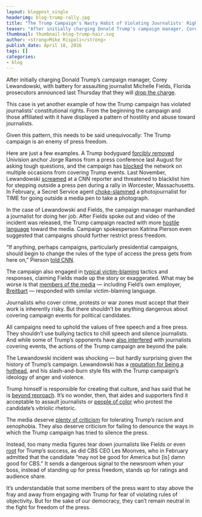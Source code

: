 ```yaml
---
layout: blogpost_single
headerimg: blog-trump-rally.jpg
title: "The Trump Campaign's Nasty Habit of Violating Journalists' Rights"
teaser: "After initially charging Donald Trump's campaign manager, Corey Lewandowski, with battery for assaulting journalist Michelle Fields, Florida prosecutors announced that they will drop the charge."
thumbnail: thumbnail-blog-trump-hair.svg
author: <strong>Mike Rispoli</strong>
publish_date: April 18, 2016
tags: []
categories:
- blog
---
```

After initially charging Donald Trump’s campaign manager, Corey Lewandowski, with battery for assaulting journalist Michelle Fields, Florida prosecutors announced last Thursday that they will [drop the charge](http://www.nytimes.com/2016/04/15/us/politics/corey-lewandowski-trump-campaign-manager.html?hp&action=click&pgtype=Homepage&clickSource=story-heading&module=first-column-region&region=top-news&WT.nav=top-news&_r=0).

This case is yet another example of how the Trump campaign has violated journalists’ constitutional rights. From the beginning the campaign and those affiliated with it have displayed a pattern of hostility and abuse toward journalists.

Given this pattern, this needs to be said unequivocally: The Trump campaign is an enemy of press freedom. 

Here are just a few examples. A Trump bodyguard [forcibly removed](https://theintercept.com/2015/08/26/jorge-ramos-commits-journalism-gets-immediately-attacked-journalists/) Univision anchor Jorge Ramos from a press conference last August for asking tough questions, and the campaign has [blocked](https://internet2016.net/blog/univision-repeatedly-barred-trump-events.html) the network on multiple occasions from covering Trump events. Last November, Lewandowski [screamed](https://internet2016.net/blog/trump-rally-worcester.html) at a CNN reporter and threatened to blacklist him for stepping outside a press pen during a rally in Worcester, Massachusetts. In February, a Secret Service agent [choke-slammed](https://act.freepress.net/sign/press_freedom_secret_service/?source=FPblog) a photojournalist for TIME for going outside a media pen to take a photograph.

In the case of Lewandowski and Fields, the campaign manager manhandled a journalist for doing her job. After Fields spoke out and video of the incident was released, the Trump campaign reacted with more [hostile language](http://thehill.com/blogs/ballot-box/gop-primaries/274573-trump-campaign-wholeheartedly-supports-lewandowski) toward the media. Campaign spokesperson Katrina Pierson even suggested that campaigns should further restrict press freedom.

“If anything, perhaps campaigns, particularly presidential campaigns, should begin to change the rules of the type of access the press gets from here on,” Pierson [told CNN](https://www.youtube.com/watch?v=poZtrkoJMik). 

The campaign also engaged in [typical victim-blaming](http://www.huffingtonpost.com/entry/donald-trump-michelle-fields-assault_us_56fae7dee4b083f5c605dfd1) tactics and responses, claiming Fields made up the story or exaggerated. What may be worse is that [members of the media](https://www.bostonglobe.com/2016/03/29/piers-morgan-ann-coulter-criticize-reporter-michelle-fields/qkHaxw4Skn2Fla0llL9rYM/story.html) — including Field’s own employer, [Breitbart](https://www.salon.com/2016/03/14/breitbart_falls_apart_michelle_feilds_and_ben_shapiro_quit_as_the_conservative_site_taunts_its_former_employees_in_defense_of_donald_trump/) — responded with similar victim-blaming language.

Journalists who cover crime, protests or war zones must accept that their work is inherently risky. But there shouldn’t be anything dangerous about covering campaign events for political candidates. 

All campaigns need to uphold the values of free speech and a free press. They shouldn’t use bullying tactics to chill speech and silence journalists. And while some of Trump’s opponents have [also interfered](http://www.ijreview.com/2015/06/344289-for-hillarys-second-announcement-reporters-locked-in-a-cage/) with journalists covering events, the actions of the Trump campaign are beyond the pale. 

The Lewandowski incident was shocking — but hardly surprising given the history of Trump’s campaign. Lewandowski has a [reputation for being a hothead](http://www.kansascity.com/news/politics-government/article68819122.html), and his slash-and-burn style fits with the Trump campaign’s ideology of anger and violence. 

Trump himself is responsible for creating that culture, and has said that he is [beyond reproach](http://www.mediaite.com/tv/trump-to-jimmy-fallon-i-never-apologize-because-im-never-wrong/). It’s no wonder, then, that aides and supporters find it acceptable to assault journalists or [people of color](http://www.huffingtonpost.com/entry/list-racist-things-trump-rallies_us_56d7019ae4b0871f60ed519f) who protest the candidate’s vitriolic rhetoric. 

The media deserve [plenty of criticism](http://www.theroot.com/blogs/journalisms/2016/03/if_the_media_were_more_diverse_it_would_call_out_trump_s_racism_and_xenophobia.html) for tolerating Trump’s racism and xenophobia. They also deserve criticism for failing to denounce the ways in which the Trump campaign has tried to silence the press.

Instead, too many media figures tear down journalists like Fields or even [root](http://www.hollywoodreporter.com/news/leslie-moonves-donald-trump-may-871464) for Trump’s success, as did CBS CEO Les Moonves, who in February admitted that the candidate “may not be good for America but [is] damn good for CBS.” It sends a dangerous signal to the newsroom when your boss, instead of standing up for press freedom, stands up for ratings and audience share.

It’s understandable that some members of the press want to stay above the fray and away from engaging with Trump for fear of violating rules of objectivity. But for the sake of our democracy, they can’t remain neutral in the fight for freedom of the press.
